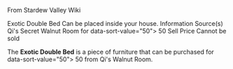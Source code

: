 From Stardew Valley Wiki

Exotic Double Bed Can be placed inside your house. Information Source(s) Qi's Secret Walnut Room for data-sort-value="50"&gt; 50 Sell Price Cannot be sold

The **Exotic Double Bed** is a piece of furniture that can be purchased for data-sort-value="50"&gt; 50 from Qi's Walnut Room.